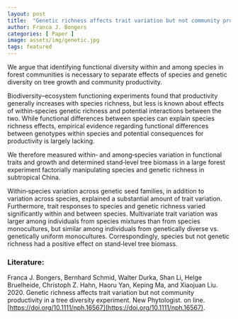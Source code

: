 ```yaml
---
layout: post
title:  "Genetic richness affects trait variation but not community productivity in a tree diversity experiment"
author: Franca J. Bongers
categories: [ Paper ]
image: assets/img/genetic.jpg
tags: featured
---
```


We argue that identifying functional diversity within and among species in forest communities is necessary to separate effects of species and genetic diversity on tree growth and community productivity.

Biodiversity–ecosystem functioning experiments found that productivity generally increases with species richness, but less is known about effects of within‐species genetic richness and potential interactions between the two. While functional differences between species can explain species richness effects, empirical evidence regarding functional differences between genotypes within species and potential consequences for productivity is largely lacking.

We therefore measured within‐ and among‐species variation in functional traits and growth and determined stand‐level tree biomass in a large forest experiment factorially manipulating species and genetic richness in subtropical China.

Within‐species variation across genetic seed families, in addition to variation across species, explained a substantial amount of trait variation. Furthermore, trait responses to species and genetic richness varied significantly within and between species. Multivariate trait variation was larger among individuals from species mixtures than from species monocultures, but similar among individuals from genetically diverse vs. genetically uniform monocultures. Correspondingly, species but not genetic richness had a positive effect on stand‐level tree biomass.

### Literature:
Franca J. Bongers, Bernhard Schmid, Walter Durka, Shan Li, Helge Bruelheide, Christoph Z. Hahn, Haoru Yan, Keping Ma, and Xiaojuan Liu. 2020. Genetic richness affects trait variation but not community productivity in a tree diversity experiment. New Phytologist. on line. [https://doi.org/10.1111/nph.16567](https://doi.org/10.1111/nph.16567).
